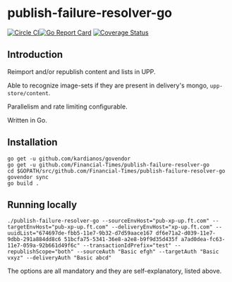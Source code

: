 # publish-failure-resolver-go

[![Circle CI](https://circleci.com/gh/Financial-Times/publish-failure-resolver-go/tree/master.png?style=shield)](https://circleci.com/gh/Financial-Times/publish-failure-resolver-go/tree/master)[![Go Report Card](https://goreportcard.com/badge/github.com/Financial-Times/publish-failure-resolver-go)](https://goreportcard.com/report/github.com/Financial-Times/publish-failure-resolver-go) [![Coverage Status](https://coveralls.io/repos/github/Financial-Times/publish-failure-resolver-go/badge.svg)](https://coveralls.io/github/Financial-Times/publish-failure-resolver-go)

## Introduction

Reimport and/or republish content and lists in UPP.

Able to recognize image-sets if they are present in delivery's mongo, `upp-store/content`.

Parallelism and rate limiting configurable.

Written in Go.

## Installation

```
go get -u github.com/kardianos/govendor
go get -u github.com/Financial-Times/publish-failure-resolver-go
cd $GOPATH/src/github.com/Financial-Times/publish-failure-resolver-go
govendor sync
go build .
```

## Running locally

```
./publish-failure-resolver-go --sourceEnvHost="pub-xp-up.ft.com" --targetEnvHost="pub-xp-up.ft.com" --deliveryEnvHost="xp-up.ft.com" --uuidList="674697de-fbb5-11e7-9b32-d7d59aace167 df6e71a2-d039-11e7-9dbb-291a884dd8c6 51bcfa75-5341-36e8-a2e8-b9f9d35d435f a7ad0dea-fc63-11e7-059a-92b661d49f6c" --transactionIdPrefix="test" --republishScope="both" --sourceAuth "Basic efgh" --targetAuth "Basic vxyz" --deliveryAuth "Basic abcd"
```

The options are all mandatory and they are self-explanatory, listed above.